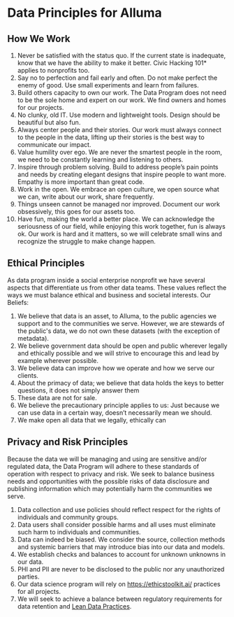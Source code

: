 # Data Principles for Alluma

## How We Work
1.	Never be satisfied with the status quo. If the current state is inadequate, know that we have the ability to make it better. Civic Hacking 101* applies to nonprofits too.
2.	Say no to perfection and fail early and often. Do not make perfect the enemy of good. Use small experiments and learn from failures.
3.	Build others capacity to own our work. The Data Program does not need to be the sole home and expert on our work. We find owners and homes for our projects.
4.	No clunky, old IT. Use modern and lightweight tools. Design should be beautiful but also fun.
5.	Always center people and their stories. Our work must always connect to the people in the data, lifting up their stories is the best way to communicate our impact.
6.	Value humility over ego. We are never the smartest people in the room, we need to be constantly learning and listening to others.
7.	Inspire through problem solving. Build to address people’s pain points and needs by creating elegant designs that inspire people to want more. Empathy is more important than great code.
8.	Work in the open. We embrace an open culture, we open source what we can, write about our work, share frequently.
9.	Things unseen cannot be managed nor improved. Document our work obsessively, this goes for our assets too.
10.	Have fun, making the world a better place. We can acknowledge the seriousness of our field, while enjoying this work together, fun is always ok. Our work is hard and it matters, so we will celebrate small wins and recognize the struggle to make change happen.



## Ethical Principles
As data program inside a social enterprise nonprofit we have several aspects that differentiate us from other data teams. These values reflect the ways we must balance ethical and business and societal interests.
Our Beliefs:
1. We believe that data is an asset, to Alluma, to the public agencies we support and to the communities we serve. However, we are stewards of the public's data, we do not own these datasets (with the exception of metadata).
2. We believe government data should be open and public wherever legally and ethically possible and we will strive to encourage this and lead by example wherever possible.
3. We believe data can improve how we operate and how we serve our clients.
4. About the primacy of data; we believe that data holds the keys to better questions, it does not simply answer them
5. These data are not for sale.
6. We believe the precautionary principle applies to us: Just because we can use data in a certain way, doesn’t necessarily mean we should.
7. We make open all data that we legally, ethically can



## Privacy and Risk Principles
Because the data we will be managing and using are sensitive and/or regulated data, the Data Program will adhere to these standards of operation with respect to privacy and risk.  We seek to balance business needs and opportunities with the possible risks of data disclosure and publishing information which may potentially harm the communities we serve.
1. Data collection and use policies should reflect respect for the rights of individuals and community groups.
2. Data users shall consider possible harms and all uses must eliminate such harm to individuals and communities.
3. Data can indeed be biased. We consider the source, collection methods and systemic barriers that may introduce bias into our data and models.
5. We establish checks and balances to account for unknown unknowns in our data.
6. PHI and PII are never to be disclosed to the public nor any unauthorized parties.
7. Our data science program will rely on https://ethicstoolkit.ai/ practices for all projects.
8. We will seek to achieve a balance between regulatory requirements for data retention and [Lean Data Practices](https://www.mozilla.org/en-US/about/policy/lean-data/).
